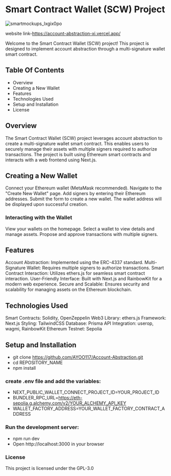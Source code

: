 # Smart Contract Wallet (SCW) Project
![smartmockups_lxgix0po](https://github.com/AYOO117/AccountAbstraction/assets/97744998/b8c4eb11-7648-4c6c-b493-50f447b7bdfb)

website link-https://account-abstraction-xi.vercel.app/

Welcome to the Smart Contract Wallet (SCW) project! This project is designed to implement account abstraction through a multi-signature wallet smart contract.

## Table Of Contents
- Overview
- Creating a New Wallet
- Features
- Technologies Used
- Setup and Installation
- License

## Overview
The Smart Contract Wallet (SCW) project leverages account abstraction to create a multi-signature wallet smart contract. This enables users to securely manage their assets with multiple signers required to authorize transactions. The project is built using Ethereum smart contracts and interacts with a web frontend using Next.js.

## Creating a New Wallet
Connect your Ethereum wallet (MetaMask recommended).
Navigate to the "Create New Wallet" page.
Add signers by entering their Ethereum addresses.
Submit the form to create a new wallet. The wallet address will be displayed upon successful creation.

### Interacting with the Wallet
View your wallets on the homepage.
Select a wallet to view details and manage assets.
Propose and approve transactions with multiple signers.


## Features
Account Abstraction: Implemented using the ERC-4337 standard.
Multi-Signature Wallet: Requires multiple signers to authorize transactions.
Smart Contract Interaction: Utilizes ethers.js for seamless smart contract interaction.
User-Friendly Interface: Built with Next.js and RainbowKit for a modern web experience.
Secure and Scalable: Ensures security and scalability for managing assets on the Ethereum blockchain.

## Technologies Used
Smart Contracts: Solidity, OpenZeppelin
Web3 Library: ethers.js
Framework: Next.js
Styling: TailwindCSS
Database: Prisma
API Integration: userop, wagmi, RainbowKit
Ethereum Testnet: Sepolia

## Setup and Installation
- git clone https://github.com/AYOO117/Account-Abstraction.git
- cd REPOSITORY_NAME
- npm install
### create .env file and add the variables:
- NEXT_PUBLIC_WALLET_CONNECT_PROJECT_ID=YOUR_PROJECT_ID
- BUNDLER_RPC_URL=https://eth-sepolia.g.alchemy.com/v2/YOUR_ALCHEMY_API_KEY
- WALLET_FACTORY_ADDRESS=YOUR_WALLET_FACTORY_CONTRACT_ADDRESS
### Run the development server:
- npm run dev
- Open http://localhost:3000 in your browser

### License
This project is licensed under the GPL-3.0


